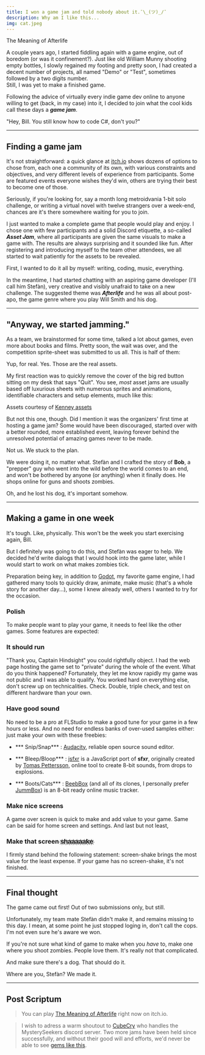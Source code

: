 ```yaml
---
title: I won a game jam and told nobody about it.¯\_(ツ)_/¯
description: Why am I like this...
img: cat.jpeg
---
```


<script>
import MarkdownImage from '$lib/components/markdown_image.svelte'
import MarkdownVideo from '$lib/components/markdown_video.svelte'
</script>

<MarkdownVideo src="/video/moa_gameplay_web.mp4">
  The Meaning of Afterlife
</MarkdownVideo>

A couple years ago, I started fiddling again with a game engine, out of boredom (or was it confinement?).
Just like old William Munny shooting empty bottles, I slowly regained my footing and pretty soon, I had created a decent number of projects, all named "Demo" or "Test", sometimes followed by a two digits number.
<br/>
Still, I was yet to make a finished game.

<!--more-->

Following the advice of virtually every indie game dev online to anyone willing to get (back, in my case) into it, I decided to join what the cool kids call these days a&nbsp;***game&nbsp;jam***.

<MarkdownImage src="/img/blog/i-won-a-game-jam/unforgiven-coffee.gif" alt="Thirty year old developer enjoying a cup of coffee.">
  "Hey, Bill. You still know how to code C#, don't you?"
</MarkdownImage>

<hr>

<h2 class="h2">Finding a game jam</h2>

It's not straightforward: a quick glance at [itch.io](https://itch.io/jams) shows dozens of options to chose from, each one a community of its own, with various constraints and objectives, and very different levels of experience from participants. Some are featured events everyone wishes they'd win, others are trying their best to become one of those.

Seriously, if you're looking for, say a month long metroidvania 1-bit solo challenge, or writing a virtual novel with twelve strangers over a week-end, chances are it's there somewhere waiting for you to join.

I just wanted to make a complete game that people would play and enjoy. I chose one with few participants and a solid Discord etiquette, a so-called ***Asset&nbsp;Jam***, where all participants are given the same visuals to make a game with. The results are always surprising and it sounded like fun. After registering and introducing myself to the team other attendees, we all started to wait patiently for the assets to be revealed.

First, I wanted to do it all by myself: writing, coding, music, everything.

In the meantime, I had started chatting with an aspiring game developer (I'll call him Stefàn), very creative and visibly unafraid to take on a new challenge. The suggested theme was ***Afterlife*** and he was all about post-apo, the game genre where you play Will Smith and his dog.

<hr>

<h2 class="h2">"Anyway, we started jamming."</h2>

As a team, we brainstormed for some time, talked a lot about games, even more about books and films. Pretty soon, the wait was over, and the competition sprite-sheet was submitted to us all. This is half of them:

<MarkdownImage src="/img/blog/i-won-a-game-jam/assets/Miscellaneous.png" alt="">
  Yup, for real.
</MarkdownImage>

<MarkdownImage src="/img/blog/i-won-a-game-jam/assets/Home.png" alt="">
  Yes. Those are the real assets.
</MarkdownImage>

My first reaction was to quickly remove the cover of the big red button sitting on my desk that says "Quit". You see, *most* asset jams are usually based off luxurious sheets with numerous sprites and animations, identifiable characters and setup elements, much like this:

<MarkdownImage src= "/img/blog/i-won-a-game-jam/kenney.png" alt="Sprite sheet containing assets">
  Assets courtesy of <a  href="https://www.kenney.nl/">Kenney assets</a>
</MarkdownImage>

But not this one, though. Did I mention it was the organizers' first time at hosting a game jam? Some would have been discouraged, started over with a better rounded, more established event, leaving forever behind the unresolved potential of amazing games never to be made.

Not us. We stuck to the plan.

We were doing it, no matter what. Stefàn and I crafted the story of **Bob**, a "prepper" guy who went into the wild before the world comes to an end, and won't be bothered by anyone (or anything) when it finally does. He shops online for guns and shoots zombies.

Oh, and he lost his dog, it's important somehow.

<hr>

<h2 class="h2">Making a game in one week</h2>

It's tough. Like, physically. This won't be the week you start exercising again, Bill.

But I definitely was going to do this, and Stefàn was eager to help. We decided he'd write dialogs that I would hook into the game later, while I would start to work on what makes zombies tick.

Preparation being key, in addition to [Godot](https://godotengine.org/), my favorite game engine, I had gathered many tools to quickly draw, animate, make music (that's a whole story for another day...), some I knew already well, others I wanted to try for the occasion.

<h3 class="h3">Polish</h3>

To make people want to play your game, it needs to feel like the other games. Some features are expected:

<h3 class="h3">It should run</h3>

"Thank you, Captain Hindsight" you could rightfully object. I had the web page hosting the game set to "private" during the whole of the event. What do you think happened? Fortunately, they let me know rapidly my game was not public and I was able to qualify. You worked hard on everything else, don't screw up on technicalities. Check. Double, triple check, and test on different hardware than your own.

<h3 class="h3">Have good sound</h3>

No need to be a pro at FLStudio to make a good tune for your game in a few hours or less. And no need for endless banks of over-used samples either: just make your own with these freebies:

+ *** Snip/Snap*** : [Audacity](https://www.audacityteam.org/), reliable open source sound editor.

+ *** Bleep/Bloop*** : [jsfxr](https://sfxr.me/) is a JavaScript port of **sfxr**, originally created by [Tomas Pettersson](https://www.drpetter.se/), online tool to create 8-bit sounds, from drops to explosions.

+ *** Boots/Cats*** : [BeebBox](https://www.beepbox.co/) (and all of its clones, I personally prefer [JummBox](https://jummbus.bitbucket.io/)) is an 8-bit ready online music tracker.

<h3 class="h3">Make nice screens</h3>

A game over screen is quick to make and add value to your game. Same can be said for home screen and settings. And last but not least,

<h3 class="h3">Make that screen s҉h҉a҉a҉a҉a҉a҉k҉e҉ </h3>

I firmly stand behind the following statement: screen-shake brings the most value for the least expense. If your game has no screen-shake, it's not finished.

<hr>

<h2 class="h2">Final thought</h2>

The game came out first! Out of two submissions only, but still.

Unfortunately, my team mate Stefàn didn't make it, and remains missing to this day. I mean, at some point he just stopped loging in, don't call the cops. I'm not even sure he's aware we won.

If you're not sure what kind of game to make when you *have* to, make one where you shoot zombies. People love them. It's really not that complicated.

And make sure there's a dog. That should do it.

<MarkdownImage src="/img/blog/i-won-a-game-jam/miss_you_dog.png"  alt="I miss you, Dog.">
  Where are you, Stefàn? We made it.
</MarkdownImage>

<hr>

<h2 class="h2">Post Scriptum</h2>

> You can play [The Meaning of Afterlife](https://displayjerky.itch.io/meaningofafterlife) right now on itch.io.

> I wish to adress a warm shoutout to [CubeCry](https://cubecry.itch.io/) who handles the MysterySeekers discord server. Two more jams have been held since successfully, and without their good will and efforts, we'd never be able to see [gems like this](https://solitalker.itch.io/fluoride-force).
